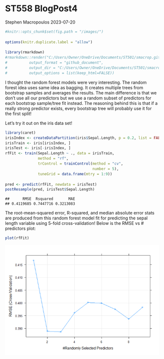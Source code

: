 ST558 BlogPost4
================
Stephen Macropoulos
2023-07-20

``` r
#knitr::opts_chunk$set(fig.path = "/images/")

options(knitr.duplicate.label = "allow")

library(rmarkdown)
#rmarkdown::render("C:/Users/Owner/OneDrive/Documents/ST501/smacrop.github.io558/_Rmd/2023-07-20-ST558BPfour.Rmd",
#          output_format = "github_document",
#          output_dir = "C:/Users/Owner/OneDrive/Documents/ST501/smacrop.github.io558/_Rmd/",
#          output_options = list(keep_html=FALSE))
```

I thought the random forest models were very interesting. The random
forest idea uses same idea as bagging. It creates multiple trees from
bootstrap samples and averages the results. The main difference is that
we don’t use all our predictors but we use a random subset of predictors
for each bootstrap sample/tree fit instead. The reasoning behind this is
that if a really strong predictor exists, every bootstrap tree will
probably use it for the first split!

Let’s try it out on the iris data set!

``` r
library(caret)
irisIndex <- createDataPartition(iris$Sepal.Length, p = 0.2, list = FALSE)
irisTrain <- iris[irisIndex, ]
irisTest <- iris[-irisIndex, ]
rfFit <- train(Sepal.Length ~ ., data = irisTrain,
               method = "rf",
               trControl = trainControl(method = "cv",
                                        number = 5),
               tuneGrid = data.frame(mtry = 1:9))

pred <- predict(rfFit, newdata = irisTest)
postResample(pred, irisTest$Sepal.Length)
```

    ##      RMSE  Rsquared       MAE 
    ## 0.4119685 0.7447716 0.3213083

The root-mean-squared error, R-squared, and median absolute error stats
are produced from this random forest model fit for predicting the sepal
length variable using 5-fold cross-validation! Below is the RMSE vs \#
predictors plot:

``` r
plot(rfFit)
```

![](../images/plot-1.png)<!-- -->
